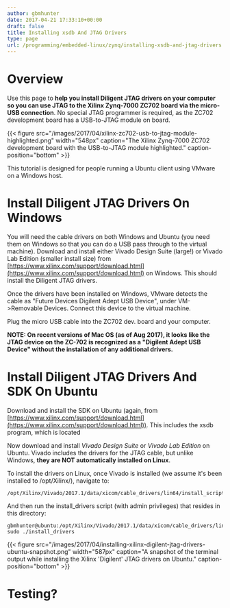 ```yaml
---
author: gbmhunter
date: 2017-04-21 17:33:10+00:00
draft: false
title: Installing xsdb And JTAG Drivers
type: page
url: /programming/embedded-linux/zynq/installing-xsdb-and-jtag-drivers
---
```


# Overview




Use this page to **help you install Diligent JTAG drivers on your computer so you can use JTAG to the Xilinx Zynq-7000 ZC702 board via the micro-USB connection**. No special JTAG programmer is required, as the ZC702 development board has a USB-to-JTAG module on board.



{{< figure src="/images/2017/04/xilinx-zc702-usb-to-jtag-module-highlighted.png" width="548px" caption="The Xilinx Zynq-7000 ZC702 development board with the USB-to-JTAG module highlighted." caption-position="bottom" >}}



This tutorial is designed for people running a Ubuntu client using VMware on a Windows host.




# Install Diligent JTAG Drivers On Windows




You will need the cable drivers on both Windows and Ubuntu (you need them on Windows so that you can do a USB pass through to the virtual machine). Download and install either Vivado Design Suite (large!) or Vivado Lab Edition (smaller install size) from [https://www.xilinx.com/support/download.html](https://www.xilinx.com/support/download.html) on Windows. This should install the Diligent JTAG drivers.




Once the drivers have been installed on Windows, VMware detects the cable as "Future Devices Digilent Adept USB Device", under VM->Removable Devices. Connect this device to the virtual machine.




Plug the micro USB cable into the ZC702 dev. board and your computer.




**NOTE: On recent versions of Mac OS (as of Aug 2017), it looks like the JTAG device on the ZC-702 is recognized as a "Digilent Adept USB Device" without the installation of any additional drivers.**




# Install Diligent JTAG Drivers And SDK On Ubuntu




Download and install the SDK on Ubuntu (again, from [https://www.xilinx.com/support/download.html](https://www.xilinx.com/support/download.html)). This includes the xsdb program, which is located




Now download and install _Vivado Design Suite_ or _Vivado Lab Edition_ on Ubuntu. Vivado includes the drivers for the JTAG cable, but unlike Windows, **they are NOT automatically installed on Linux**.




To install the drivers on Linux, once Vivado is installed (we assume it's been installed to /opt/Xilinx/), navigate to:



    
    /opt/Xilinx/Vivado/2017.1/data/xicom/cable_drivers/lin64/install_script/install_drivers




And then run the install_drivers script (with admin privileges) that resides in this directory:



    
    gbmhunter@ubuntu:/opt/Xilinx/Vivado/2017.1/data/xicom/cable_drivers/lin64/install_script/install_drivers$ sudo ./install_drivers






{{< figure src="/images/2017/04/installing-xilinx-digilent-jtag-drivers-ubuntu-snapshot.png" width="587px" caption="A snapshot of the terminal output while installing the Xilinx 'Digilent' JTAG drivers on Ubuntu." caption-position="bottom" >}}



# Testing?
